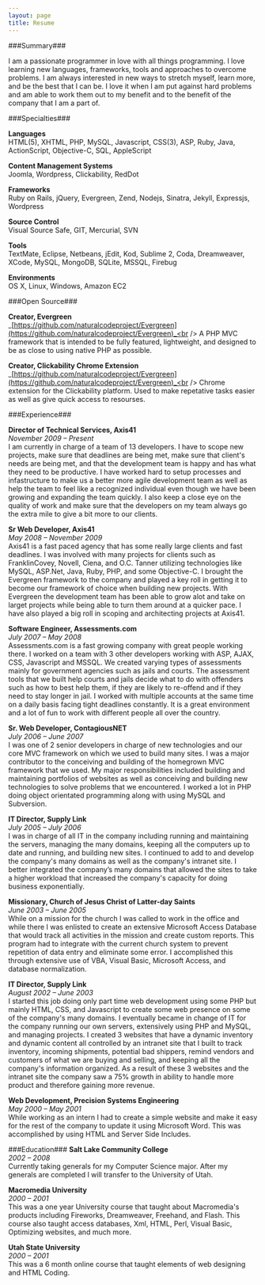 ```yaml
---
layout: page
title: Resume
---
```

###Summary###

I am a passionate programmer in love with all things programming. I love learning new languages, frameworks, tools and approaches to overcome problems. I am always interested in new ways to stretch myself, learn more, and be the best that I can be. I love it when I am put against hard problems and am able to work them out to my benefit and to the benefit of the company that I am a part of.

###Specialties###

**Languages**<br />
HTML(5), XHTML, PHP, MySQL, Javascript, CSS(3), ASP, Ruby, Java, ActionScript, Objective-C, SQL, AppleScript

**Content Management Systems**<br />
Joomla, Wordpress, Clickability, RedDot

**Frameworks**<br />
Ruby on Rails, jQuery, Evergreen, Zend, Nodejs, Sinatra, Jekyll, Expressjs, Wordpress

**Source Control**<br />
Visual Source Safe, GIT, Mercurial, SVN

**Tools**<br />
TextMate, Eclipse, Netbeans, jEdit, Kod, Sublime 2, Coda, Dreamweaver, XCode, MySQL, MongoDB, SQLite, MSSQL, Firebug

**Environments**<br />
OS X, Linux, Windows, Amazon EC2

###Open Source###

**Creator, Evergreen**<br />
_[https://github.com/naturalcodeproject/Evergreen](https://github.com/naturalcodeproject/Evergreen)_<br />
A PHP MVC framework that is intended to be fully featured, lightweight, and designed to be as close to using native PHP as possible.

**Creator, Clickability Chrome Extension**<br />
_[https://github.com/naturalcodeproject/Evergreen](https://github.com/naturalcodeproject/Evergreen)_<br />
Chrome extension for the Clickability platform. Used to make repetative tasks easier as well as give quick access to resourses.

###Experience###

**Director of Technical Services, Axis41**<br />
_November 2009 – Present_<br />
I am currently in charge of a team of 13 developers. I have to scope new projects, make sure that deadlines are being met, make sure that client's needs are being met, and that the development team is happy and has what they need to be productive. I have worked hard to setup processes and infastructure to make us a better more agile development team as well as help the team to feel like a recognized individual even though we have been growing and expanding the team quickly. I also keep a close eye on the quality of work and make sure that the developers on my team always go the extra mile to give a bit more to our clients.

**Sr Web Developer, Axis41**<br />
_May 2008 – November 2009_<br />
Axis41 is a fast paced agency that has some really large clients and fast deadlines. I was involved with many projects for clients such as FranklinCovey, Novell, Ciena, and O.C. Tanner utilizing technologies like MySQL, ASP.Net, Java, Ruby, PHP, and some Objective-C. I brought the Evergreen framework to the company and played a key roll in getting it to become our framework of choice when building new projects. With Evergreen the development team has been able to grow alot and take on larget projects while being able to turn them around at a quicker pace. I have also played a big roll in scoping and architecting projects at Axis41.

**Software Engineer, Assessments.com**<br />
_July 2007 – May 2008_<br />
Assessments.com is a fast growing company with great people working there. I worked on a team with 3 other developers working with ASP, AJAX, CSS, Javascript and MSSQL. We created varying types of assessments mainly for government agencies such as jails and courts. The assessment tools that we built help courts and jails decide what to do with offenders such as how to best help them, if they are likely to re-offend and if they need to stay longer in jail. I worked with multiple accounts at the same time on a daily basis facing tight deadlines constantly. It is a great environment and a lot of fun to work with different people all over the country.

**Sr. Web Developer, ContagiousNET**<br />
_July 2006 – June 2007_<br />
I was one of 2 senior developers in charge of new technologies and our core MVC framework on which we used to build many sites. I was a major contributor to the conceiving and building of the homegrown MVC framework that we used. My major responsibilities included building and maintaining portfolios of websites as well as conceiving and building new technologies to solve problems that we encountered. I worked a lot in PHP doing object orientated programming along with using MySQL and Subversion.

**IT Director, Supply Link**<br />
_July 2005 – July 2006_<br />
I was in charge of all IT in the company including running and maintaining the servers, managing the many domains, keeping all the computers up to date and running, and building new sites. I continued to add to and develop the company's many domains as well as the company's intranet site. I better integrated the company’s many domains that allowed the sites to take a higher workload that increased the company's capacity for doing business exponentially.

**Missionary, Church of Jesus Christ of Latter-day Saints**<br />
_June 2003 – June 2005_<br />
While on a mission for the church I was called to work in the office and while there I was enlisted to create an extensive Microsoft Access Database that would track all activities in the mission and create custom reports. This program had to integrate with the current church system to prevent repetition of data entry and eliminate some error. I accomplished this through extensive use of VBA, Visual Basic, Microsoft Access, and database normalization.

**IT Director, Supply Link**<br />
_August 2002 – June 2003_<br />
I started this job doing only part time web development using some PHP but mainly HTML, CSS, and Javascript to create some web presence on some of the company's many domains. I eventually became in change of IT for the company running our own servers, extensively using PHP and MySQL, and managing projects. I created 3 websites that have a dynamic inventory and dynamic content all controlled by an intranet site that I built to track inventory, incoming shipments, potential bad shippers, remind vendors and customers of what we are buying and selling, and keeping all the company's information organized. As a result of these 3 websites and the intranet site the company saw a 75% growth in ability to handle more product and therefore gaining more revenue.

**Web Development, Precision Systems Engineering**<br />
_May 2000 – May 2001_<br />
While working as an intern I had to create a simple website and make it easy for the rest of the company to update it using Microsoft Word. This was accomplished by using HTML and Server Side Includes.

###Education###
**Salt Lake Community College**<br />
_2002 – 2008_<br />
Currently taking generals for my Computer Science major. After my generals are completed I will transfer to the University of Utah.

**Macromedia University**<br />
_2000 – 2001_<br />
This was a one year University course that taught about Macromedia's products including Fireworks, Dreamweaver, Freehand, and Flash. This course also taught access databases, Xml, HTML, Perl, Visual Basic, Optimizing websites, and much more.

**Utah State University**<br />
_2000 – 2001_<br />
This was a 6 month online course that taught elements of web designing and HTML Coding.